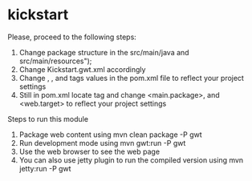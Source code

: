 kickstart
=========

Please, proceed to the following steps:

1. Change package structure in the src/main/java and src/main/resources");
2. Change Kickstart.gwt.xml accordingly
3. Change <groupid>, <artifactId>, <version> and <finalName> tags values in the pom.xml file to reflect your project settings
4. Still in pom.xml locate <properties> tag and change <main.package>, <module> and <web.target> to reflect your project settings

Steps to run this module

1. Package web content using mvn clean package -P gwt
2. Run development mode using mvn gwt:run -P gwt
3. Use the web browser to see the web page 
4. You can also use jetty plugin to run the compiled version using mvn jetty:run -P gwt